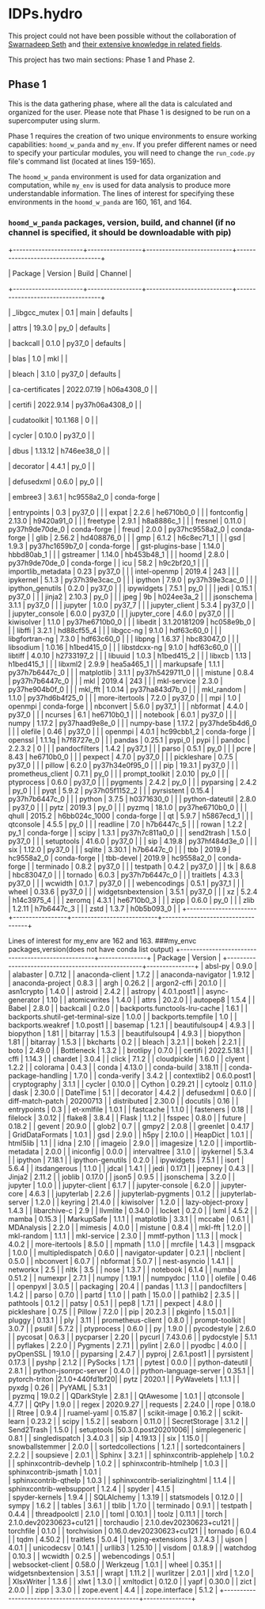 # IDPs.hydro

This project could not have been possible without the collaboration of [Swarnadeep Seth](https://www.linkedin.com/in/swarnadeepseth/) and [their extensive knowledge in related fields](https://swarnadeepseth.github.io/).

This project has two main sections: Phase 1 and Phase 2.

## Phase 1

This is the data gathering phase, where all the data is calculated and organized for the user. Please note that Phase 1 is designed to be run on a supercomputer using slurm.

Phase 1 requires the creation of two unique environments to ensure working capabilities: `hoomd_w_panda` and `my_env`. If you prefer different names or need to specify your particular modules, you will need to change the `run_code.py` file's command list (located at lines 159-165).

The `hoomd_w_panda` environment is used for data organization and computation, while `my_env` is used for data analysis to produce more understandable information. The lines of interest for specifying these environments in the `hoomd_w_panda` are 160, 161, and 164.

### `hoomd_w_panda` packages, version, build, and channel (if no channel is specified, it should be downloadable with pip)

+----------------------+-----------------+---------------------------+-----------------------------------+

|      Package         |     Version     |          Build            |             Channel               |

+----------------------+-----------------+---------------------------+-----------------------------------+

|   _libgcc_mutex      |      0.1        |          main             |            defaults               |

|        attrs         |     19.3.0      |          py_0             |            defaults               |

|      backcall        |     0.1.0       |         py37_0            |            defaults               |

|        blas          |      1.0        |          mkl              |                                   |

|       bleach         |     3.1.0       |         py37_0            |            defaults               |

|  ca-certificates     |    2022.07.19   |        h06a4308_0         |                                   |

|       certifi        |    2022.9.14    |       py37h06a4308_0      |                                   |

|    cudatoolkit       |    10.1.168     |            0              |                                   |

|       cycler         |     0.10.0      |         py37_0            |                                   |

|        dbus          |     1.13.12     |      h746ee38_0           |                                   |

|      decorator       |     4.4.1       |         py_0              |                                   |

|     defusedxml       |     0.6.0       |         py_0              |                                   |

|      embree3         |     3.6.1       |       hc9558a2_0          |           conda-forge             |

|    entrypoints       |      0.3        |        py37_0             |                                   |
|       expat          |      2.2.6      |        he6710b0_0         |                                   |
|     fontconfig       |     2.13.0      |       h9420a91_0          |                                   |
|      freetype        |     2.9.1       |       h8a8886c_1          |                                   |
|      fresnel         |     0.11.0      |       py37h9de70de_0      |           conda-forge             |
|        freud         |     2.0.0       |       py37hc9558a2_0      |           conda-forge             |
|        glib          |     2.56.2      |       hd408876_0          |                                   |
|         gmp          |     6.1.2       |       h6c8ec71_1          |                                   |
|         gsd          |     1.9.3       |       py37hc1659b7_0      |           conda-forge             |
| gst-plugins-base     |     1.14.0      |       hbbd80ab_1          |                                   |
|      gstreamer       |     1.14.0      |       hb453b48_1          |                                   |
|        hoomd         |     2.8.0       |       py37h9de70de_0      |           conda-forge             |
|         icu          |      58.2       |       h9c2bf20_1          |                                   |
| importlib_metadata   |      0.23       |        py37_0             |                                   |
|  intel-openmp        |     2019.4      |            243            |                                   |
|     ipykernel        |     5.1.3       |      py37h39e3cac_0       |                                   |
|      ipython         |     7.9.0       |      py37h39e3cac_0       |                                   |
|  ipython_genutils    |     0.2.0       |          py37_0           |                                   |
|     ipywidgets       |     7.5.1       |            py_0           |                                   |
|        jedi          |     0.15.1      |          py37_0           |                                   |
|       jinja2         |     2.10.3      |            py_0           |                                   |
|        jpeg          |      9b         |       h024ee3a_2          |                                   |
|     jsonschema       |     3.1.1       |          py37_0           |                                   |
|      jupyter         |     1.0.0       |          py37_7           |                                   |
|   jupyter_client     |     5.3.4       |          py37_0           |                                   |
|  jupyter_console     |     6.0.0       |          py37_0           |                                   |
|    jupyter_core      |     4.6.0       |          py37_0           |                                   |
|     kiwisolver       |     1.1.0       |       py37he6710b0_0      |                                   |
|       libedit        |   3.1.20181209  |         hc058e9b_0        |                                   |
|       libffi         |     3.2.1       |        hd88cf55_4         |                                   |
|      libgcc-ng       |     9.1.0       |        hdf63c60_0         |                                   |
|  libgfortran-ng      |     7.3.0       |        hdf63c60_0         |                                   |
|       libpng         |    1.6.37       |        hbc83047_0         |                                   |
|      libsodium       |    1.0.16       |        h1bed415_0         |                                   |
|    libstdcxx-ng      |     9.1.0       |        hdf63c60_0         |                                   |
|       libtiff        |    4.0.10       |        h2733197_2         |                                   |
|       libuuid        |     1.0.3       |        h1bed415_2         |                                   |
|        libxcb        |     1.13        |        h1bed415_1         |                                   |
|       libxml2        |     2.9.9       |        hea5a465_1         |                                   |
|     markupsafe       |     1.1.1       |       py37h7b6447c_0      |                                   |
|    matplotlib        |     3.1.1       |       py37h5429711_0      |                                   |
|      mistune         |     0.8.4       |       py37h7b6447c_0      |                                   |
|         mkl          |     2019.4      |            243            |                                   |
|    mkl-service       |     2.3.0       |       py37he904b0f_0      |                                   |
|      mkl_fft         |     1.0.14      |       py37ha843d7b_0      |                                   |
|      mkl_random      |     1.1.0       |       py37hd6b4f25_0      |                                   |
|    more-itertools    |     7.2.0       |          py37_0           |                                   |
|         mpi          |      1.0        |          openmpi          |           conda-forge             |
|     nbconvert        |     5.6.0       |          py37_1           |                                   |
|      nbformat        |     4.4.0       |          py37_0           |                                   |
|       ncurses        |      6.1        |       he6710b0_1          |                                   |
|      notebook        |     6.0.1       |          py37_0           |                                   |
|        numpy         |    1.17.2       |      py37haad9e8e_0       |                                   |
|     numpy-base       |    1.17.2       |      py37hde5b4d6_0       |                                   |
|       olefile        |     0.46        |         py37_0            |                                   |
|       openmpi        |     4.0.1       |         hc99cbb1_2        |           conda-forge             |
|      openssl         |    1.1.1q       |       h7f8727e_0          |                                   |
|       pandas         |     0.25.1      |          pypi_0           |               pypi                |
|      pandoc          |     2.2.3.2     |             0             |                                   |
|  pandocfilters       |     1.4.2       |         py37_1            |                                   |
|       parso          |     0.5.1       |          py_0             |                                   |
|        pcre          |      8.43       |       he6710b0_0          |                                   |
|      pexpect         |     4.7.0       |         py37_0            |                                   |
|    pickleshare       |     0.7.5       |         py37_0            |                                   |
|       pillow         |     6.2.0       |     py37h34e0f95_0        |                                   |
|        pip           |     19.3.1      |         py37_0            |                                   |
| prometheus_client    |     0.7.1       |          py_0             |                                   |
|  prompt_toolkit      |     2.0.10      |          py_0             |                                   |
|    ptyprocess        |     0.6.0       |         py37_0            |                                   |
|      pygments        |     2.4.2       |          py_0             |                                   |
|     pyparsing        |     2.4.2       |          py_0             |                                   |
|        pyqt          |     5.9.2       |     py37h05f1152_2        |                                   |
|     pyrsistent       |     0.15.4      |     py37h7b6447c_0        |                                   |
|       python         |     3.7.5       |     h0371630_0            |                                   |
|  python-dateutil     |     2.8.0       |         py37_0            |                                   |
|        pytz          |     2019.3      |          py_0             |                                   |
|       pyzmq          |     18.1.0      |     py37he6710b0_0        |                                   |
|       qhull          |     2015.2      |     h6bb024c_1000         |           conda-forge             |
|         qt           |     5.9.7       |     h5867ecd_1            |                                   |
|     qtconsole        |     4.5.5       |          py_0             |                                   |
|      readline        |      7.0        |       h7b6447c_5          |                                   |
|        rowan         |     1.2.2       |          py_1             |           conda-forge             |
|       scipy          |     1.3.1       |      py37h7c811a0_0       |                                   |
|     send2trash       |     1.5.0       |         py37_0            |                                   |
|     setuptools       |     41.6.0      |         py37_0            |                                   |
|        sip           |     4.19.8      |      py37hf484d3e_0       |                                   |
|        six           |     1.12.0      |         py37_0            |                                   |
|      sqlite          |     3.30.1      |       h7b6447c_0          |                                   |
|        tbb           |     2019.9      |       hc9558a2_0          |           conda-forge             |
|     tbb-devel        |     2019.9      |       hc9558a2_0          |           conda-forge             |
|     terminado        |     0.8.2       |         py37_0            |                                   |
|      testpath        |     0.4.2       |         py37_0            |                                   |
|         tk           |     8.6.8       |       hbc83047_0          |                                   |
|      tornado         |     6.0.3       |      py37h7b6447c_0       |                                   |
|     traitlets        |     4.3.3       |         py37_0            |                                   |
|       wcwidth        |     0.1.7       |         py37_0            |                                   |
|    webencodings      |     0.5.1       |         py37_1            |                                   |
|       wheel          |     0.33.6      |         py37_0            |                                   |
| widgetsnbextension   |     3.5.1       |         py37_0            |                                   |
|         xz           |     5.2.4       |        h14c3975_4         |                                   |
|       zeromq         |     4.3.1       |        he6710b0_3         |                                   |
|        zipp          |     0.6.0       |          py_0             |                                   |
|        zlib          |     1.2.11      |        h7b6447c_3         |                                   |
|        zstd          |     1.3.7       |        h0b5b093_0         |                                   |
+----------------------+-----------------+---------------------------+-----------------------------------+




Lines of interest for my_env are 162 and 163.
###my_envc packages,version(does not have conda list output)
+---------------------------------------------------+---------------+
|                     Package                       |    Version    |
+---------------------------------------------------+---------------+
|                     absl-py                       |     0.9.0     |
|                    alabaster                      |    0.7.12     |
|                anaconda-client                    |     1.7.2     |
|                anaconda-navigator                 |    1.9.12     |
|                anaconda-project                   |     0.8.3     |
|                      argh                         |    0.26.2     |
|                  argon2-cffi                      |    20.1.0     |
|                   asn1crypto                      |     1.4.0     |
|                    astroid                        |     2.4.2     |
|                    astropy                        |  4.0.1.post1  |
|               async-generator                     |     1.10      |
|                 atomicwrites                      |     1.4.0     |
|                     attrs                         |    20.2.0     |
|                    autopep8                       |    1.5.4      |
|                     Babel                         |     2.8.0     |
|                    backcall                       |     0.2.0     |
|          backports.functools-lru-cache            |    1.6.1      |
|         backports.shutil-get-terminal-size        |     1.0.0     |
|               backports.tempfile                  |      1.0      |
|               backports.weakref                   |   1.0.post1   |
|                    basemap                        |    1.2.1      |
|                  beautifulsoup4                   |     4.9.3     |
|                   biopython                       |     1.81      |
|                    bitarray                       |     1.5.3     |
|                  beautifulsoup4                   |     4.9.3     |
|                    biopython                      |     1.81      |
|                    bitarray                       |     1.5.3     |
|                    bkcharts                       |      0.2      |
|                     bleach                        |     3.2.1     |
|                      bokeh                        |     2.2.1     |
|                       boto                        |    2.49.0     |
|                   Bottleneck                      |     1.3.2     |
|                    brotlipy                       |     0.7.0     |
|                     certifi                       |  2022.5.18.1  |
|                      cffi                         |     1.14.3    |
|                     chardet                       |     3.0.4     |
|                      click                        |     7.1.2     |
|                   cloudpickle                     |     1.6.0     |
|                     clyent                        |     1.2.2     |
|                    colorama                       |     0.4.3     |
|                     conda                         |     4.13.0    |
|                  conda-build                      |    3.18.11    |
|            conda-package-handling                 |     1.7.0     |
|                  conda-verify                     |     3.4.2     |
|                   contextlib2                     |  0.6.0.post1  |
|                 cryptography                      |     3.1.1     |
|                     cycler                        |     0.10.0    |
|                     Cython                        |    0.29.21    |
|                    cytoolz                        |    0.11.0     |
|                      dask                         |    2.30.0     |
|                    DateTime                       |      5.1      |
|                    decorator                      |     4.4.2     |
|                   defusedxml                      |     0.6.0     |
|              diff-match-patch                     |   20200713    |
|                  distributed                      |    2.30.0     |
|                   docutils                        |     0.16      |
|                   entrypoints                     |     0.3       |
|                   et-xmlfile                      |    1.0.1      |
|                   fastcache                       |    1.1.0      |
|                   fasteners                       |    0.18       |
|                   filelock                        |   3.0.12      |
|                   flake8                          |   3.8.4       |
|                   Flask                           |   1.1.2       |
|                   fsspec                          |   0.8.0       |
|                   future                          |   0.18.2      |
|                   gevent                          |   20.9.0      |
|                   glob2                           |    0.7        |
|                   gmpy2                           |   2.0.8       |
|                   greenlet                        |   0.4.17      |
|                GridDataFormats                    |   1.0.1       |
|                   gsd                             |   2.9.0       |
|                   h5py                            |   2.10.0      |
|                  HeapDict                         |   1.0.1       |
|                  html5lib                         |    1.1        |
|                    idna                           |   2.10        |
|                  imageio                          |   2.9.0       |
|                 imagesize                         |   1.2.0       |
|               importlib-metadata                  |   2.0.0       |
|                  iniconfig                        |   0.0.0       |
|                 intervaltree                      |   3.1.0       |
|                   ipykernel                       |    5.3.4      |
|                   ipython                         |   7.18.1      |
|                ipython-genutils                   |   0.2.0       |
|                  ipywidgets                       |   7.5.1       |
|                    isort                          |   5.6.4       |
|                    itsdangerous                   |   1.1.0       |
|                    jdcal                          |   1.4.1       |
|                    jedi                           |   0.17.1      |
|                    jeepney                        |   0.4.3       |
|                    Jinja2                         |   2.11.2      |
|                    joblib                         |   0.17.0      |
|                    json5                          |   0.9.5       |
|                    jsonschema                     |   3.2.0       |
|                    jupyter                        |   1.0.0       |
|                  jupyter-client                   |   6.1.7       |
|                  jupyter-console                  |   6.2.0       |
|                  jupyter-core                     |   4.6.3       |
|                    jupyterlab                     |   2.2.6       |
|               jupyterlab-pygments                 |   0.1.2       |
|                jupyterlab-server                  |   1.2.0       |
|                     keyring                       |   21.4.0      |
|                     kiwisolver                    |   1.2.0       |
|                 lazy-object-proxy                 |   1.4.3       |
|                   libarchive-c                    |    2.9        |
|                     llvmlite                      |   0.34.0      |
|                     locket                        |   0.2.0       |
|                     lxml                          |   4.5.2       |
|                     mamba                         |   0.15.3      |
|                    MarkupSafe                     |   1.1.1       |
|                    matplotlib                     |   3.3.1       |
|                     mccabe                        |   0.6.1       |
|                    MDAnalysis                     |   2.2.0       |
|                    mimesis                        |    4.0.0      |
|                    mistune                        |    0.8.4      |
|                    mkl-fft                        |    1.2.0      |
|                   mkl-random                      |    1.1.1      |
|                  mkl-service                      |    2.3.0      |
|                  mmtf-python                      |    1.1.3      |
|                     mock                          |    4.0.2      |
|                more-itertools                     |    8.5.0      |
|                    mpmath                         |    1.1.0      |
|                   mrcfile                         |    1.4.3      |
|                   msgpack                         |    1.0.0      |
|                multipledispatch                   |    0.6.0      | 
|               navigator-updater                   |    0.2.1      |
|                   nbclient                        |    0.5.0      |
|                  nbconvert                        |    6.0.7      |
|                   nbformat                        |    5.0.7      |
|                nest-asyncio                       |    1.4.1      |
|                  networkx                         |     2.5       |
|                    nltk                           |    3.5        |
|                    nose                           |    1.3.7      |
|                  notebook                         |    6.1.4      |
|                   numba                           |   0.51.2      |
|                  numexpr                          |   2.7.1       |
|                   numpy                           |   1.19.1      |
|                  numpydoc                         |   1.1.0       |
|                  olefile                          |    0.46       |
|                  openpyxl                         |   3.0.5       |
|                  packaging                        |    20.4       |
|                   pandas                          |   1.1.3       |
|                pandocfilters                      |   1.4.2       |
|                   parso                           |   0.7.0       |
|                   partd                           |   1.1.0       |
|                    path                           |   15.0.0      |
|                  pathlib2                         |   2.3.5       |
|                  pathtools                        |   0.1.2       |
|                    patsy                          |   0.5.1       |
|                    pep8                           |   1.7.1       |
|                  pexpect                          |   4.8.0       |
|                pickleshare                        |   0.7.5       |
|                   Pillow                          |   7.2.0       |
|                     pip                           |   20.2.3      |
|                  pkginfo                          |  1.5.0.1      |
|                  pluggy                           |   0.13.1      |
|                    ply                            |    3.11       |
|              prometheus-client                    |   0.8.0       |
|               prompt-toolkit                      |   3.0.7       |
|                  psutil                           |   5.7.2       |
|                ptyprocess                         |   0.6.0       |
|                    py                             |   1.9.0       |
|                pycodestyle                        |   2.6.0       |
|                  pycosat                          |   0.6.3       | 
|                 pycparser                         |   2.20        |
|                  pycurl                           | 7.43.0.6      |
|                pydocstyle                         |   5.1.1       |
|                  pyflakes                         |   2.2.0       |
|                  Pygments                         |   2.7.1       |
|                  pylint                           |   2.6.0       | 
|                  pyodbc                           |     4.0.0     |
|                pyOpenSSL                          |   19.1.0      |
|                 pyparsing                         |   2.4.7       |
|                  pyproj                           | 2.6.1.post1   |
|                pyrsistent                         |   0.17.3      |
|                   pyshp                           |   2.1.2       |
|                  PySocks                          |   1.7.1       |
|                  pytest                           |   0.0.0       |
|              python-dateutil                      |   2.8.1       |
|            python-jsonrpc-server                  |   0.4.0       |
|            python-language-server                 |   0.35.1      |
|               pytorch-triton                      |2.1.0+440fd1bf20|
|                   pytz                            |   2020.1      |
|                PyWavelets                         |   1.1.1       |
|                   pyxdg                           |   0.26        |
|                  PyYAML                           |   5.3.1       |  
|                  pyzmq                            |   19.0.2      |
|                QDarkStyle                         |   2.8.1       |
|                QtAwesome                          |   1.0.1       |
|                 qtconsole                         |   4.7.7       |
|                   QtPy                            |   1.9.0       |
|                  regex                            |  2020.9.27    |
|                 requests                          |   2.24.0      |
|                   rope                            |   0.18.0      |
|                  Rtree                            |   0.9.4       |
|                ruamel-yaml                        |  0.15.87      |
|               scikit-image                        |   0.16.2      |
|               scikit-learn                        |   0.23.2      |
|                   scipy                           |   1.5.2       |
|                  seaborn                          |   0.11.0      |
|               SecretStorage                       |   3.1.2       |
|                Send2Trash                         |   1.5.0       |
|                setuptools                         |50.3.0.post20201006|
|              simplegeneric                        |   0.8.1       |
|             singledispatch                        |  3.4.0.3      |
|                    sip                            |  4.19.13      |
|                    six                            |   1.15.0      |
|              snowballstemmer                      |   2.0.0       |
|             sortedcollections                     |   1.2.1       |
|            sortedcontainers                       |   2.2.2       |
|                 soupsieve                         |   2.0.1       |
|                  Sphinx                           |   3.2.1       |
|          sphinxcontrib-applehelp                  |   1.0.2       |
|           sphinxcontrib-devhelp                   |   1.0.2       |
|           sphinxcontrib-htmlhelp                  |   1.0.3       |
|            sphinxcontrib-jsmath                   |   1.0.1       |  
|            sphinxcontrib-qthelp                   |   1.0.3       |
|          sphinxcontrib-serializinghtml            |   1.1.4       |
|          sphinxcontrib-websupport                 |   1.2.4       |
|                   spyder                          |   4.1.5       |  
|                spyder-kernels                     |   1.9.4       |
|                 SQLAlchemy                        |  1.3.19       |
|                 statsmodels                       |  0.12.0       |
|                   sympy                           |   1.6.2       |
|                   tables                          |    3.6.1      |
|                   tblib                           |    1.7.0      |
|                  terminado                        |    0.9.1      |
|                   testpath                        |    0.4.4      |
|                threadpoolctl                      |    2.1.0      |
|                    toml                           |    0.10.1     |
|                   toolz                           |    0.11.1     |
|                   torch                           | 2.1.0.dev20230623+cu121 |
|                torchaudio                         | 2.1.0.dev20230623+cu121 |
|                 torchfile                         |   0.1.0       |
|                torchvision                        | 0.16.0.dev20230623+cu121 |
|                 tornado                           |    6.0.4      |
|                   tqdm                            |   4.50.2      |
|                 traitlets                         |    5.0.4      |
|              typing-extensions                    |   3.7.4.3     |
|                     ujson                         |    4.0.1      |
|                  unicodecsv                       |   0.14.1      |
|                   urllib3                         |   1.25.10     |
|                   visdom                          |   0.1.8.9     |
|                  watchdog                         |    0.10.3     |
|                   wcwidth                         |    0.2.5      |
|                webencodings                       |    0.5.1      |  
|                websocket-client                   |    0.58.0     |
|                   Werkzeug                        |    1.0.1      |
|                     wheel                         |    0.35.1     |
|               widgetsnbextension                  |    3.5.1      |
|                      wrapt                        |    1.11.2     |
|                    wurlitzer                      |    2.0.1      |
|                      xlrd                         |    1.2.0      |
|                  XlsxWriter                       |    1.3.6      |
|                     xlwt                          |    1.3.0      |
|                    xmltodict                      |    0.12.0     |
|                      yapf                         |    0.30.0     |
|                     zict                          |    2.0.0      |
|                     zipp                          |    3.3.0      |
|                   zope.event                      |     4.4       |
|                  zope.interface                   |    5.1.2      |
+---------------------------------------------------+---------------+